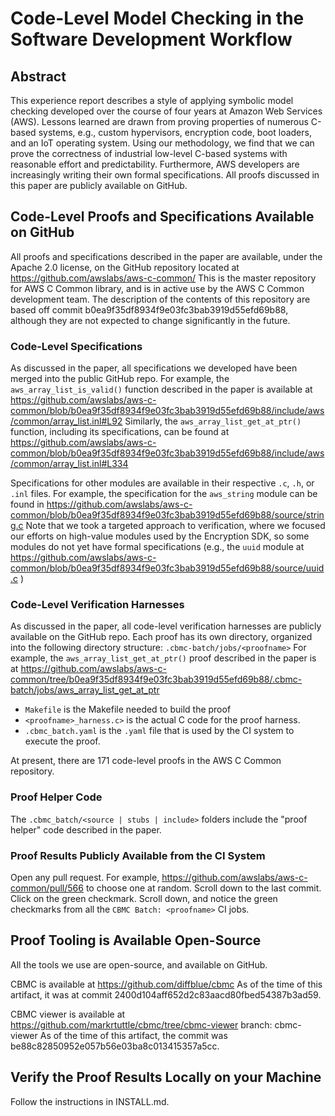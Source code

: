 # Code-Level Model Checking in the Software Development Workflow

## Abstract
This experience report describes a style of applying symbolic model checking
  developed over the course of four years at Amazon Web Services (AWS).
Lessons learned are drawn from proving properties of numerous C-based systems,
  e.g., custom hypervisors, encryption code, boot loaders, and an IoT
  operating system.
Using our methodology, we find that we can prove the correctness of industrial
  low-level C-based systems with reasonable effort and predictability.
Furthermore, AWS developers are increasingly writing
  their own formal specifications.
All proofs discussed in this paper are publicly available on GitHub.

## Code-Level Proofs and Specifications Available on GitHub
All proofs and specifications described in the paper are available, under the Apache 2.0 license, on the GitHub repository located at https://github.com/awslabs/aws-c-common/
This is the master repository for AWS C Common library, and is in active use by the AWS C Common development team.
The description of the contents of this repository are based off commit b0ea9f35df8934f9e03fc3bab3919d55efd69b88, although they are not expected to change significantly in the future.

### Code-Level Specifications
As discussed in the paper, all specifications we developed have been merged into the public GitHub repo.
For example, the `aws_array_list_is_valid()` function described in the paper is available at https://github.com/awslabs/aws-c-common/blob/b0ea9f35df8934f9e03fc3bab3919d55efd69b88/include/aws/common/array_list.inl#L92
Similarly, the `aws_array_list_get_at_ptr()` function, including its specifications, can be found at
https://github.com/awslabs/aws-c-common/blob/b0ea9f35df8934f9e03fc3bab3919d55efd69b88/include/aws/common/array_list.inl#L334

Specifications for other modules are available in their respective `.c`, `.h`, or `.inl` files.
For example, the specification for the `aws_string` module can be found in https://github.com/awslabs/aws-c-common/blob/b0ea9f35df8934f9e03fc3bab3919d55efd69b88/source/string.c
Note that we took a targeted approach to verification, where we focused our efforts on high-value modules used by the Encryption SDK, so some modules do not yet have formal specifications (e.g., the `uuid` module at https://github.com/awslabs/aws-c-common/blob/b0ea9f35df8934f9e03fc3bab3919d55efd69b88/source/uuid.c )

### Code-Level Verification Harnesses
As discussed in the paper, all code-level verification harnesses are publicly available on the GitHub repo.
Each proof has its own directory, organized into the following directory structure: `.cbmc-batch/jobs/<proofname>`
For example, the `aws_array_list_get_at_ptr()` proof described in the paper is at https://github.com/awslabs/aws-c-common/tree/b0ea9f35df8934f9e03fc3bab3919d55efd69b88/.cbmc-batch/jobs/aws_array_list_get_at_ptr

- `Makefile` is the Makefile needed to build the proof
- `<proofname>_harness.c>` is the actual C code for the proof harness.
- `.cbmc_batch.yaml` is the `.yaml` file that is used by the CI system to execute the proof.

At present, there are 171 code-level proofs in the AWS C Common repository.

### Proof Helper Code
The `.cbmc_batch/<source | stubs | include>` folders include the "proof helper" code described in the paper.

### Proof Results Publicly Available from the CI System
Open any pull request.
For example, https://github.com/awslabs/aws-c-common/pull/566 to choose one at random.
Scroll down to the last commit.
Click on the green checkmark.
Scroll down, and notice the green checkmarks from all the `CBMC Batch: <proofname>` CI jobs.

## Proof Tooling is Available Open-Source
All the tools we use are open-source, and available on GitHub.

CBMC is available at https://github.com/diffblue/cbmc
As of the time of this artifact, it was at commit 2400d104aff652d2c83aacd80fbed54387b3ad59.

CBMC viewer is available at https://github.com/markrtuttle/cbmc/tree/cbmc-viewer
branch: cbmc-viewer
As of the time of this artifact, the commit was be88c82850952e057b56e03ba8c013415357a5cc.

## Verify the Proof Results Locally on your Machine
Follow the instructions in INSTALL.md.

